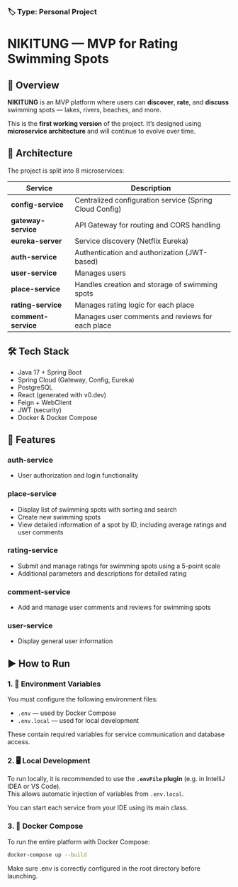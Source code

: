 ### 🏷️ Type: Personal Project

# NIKITUNG — MVP for Rating Swimming Spots

## 📌 Overview

**NIKITUNG** is an MVP platform where users can **discover**, **rate**, and **discuss** swimming spots — lakes, rivers, beaches, and more.

This is the **first working version** of the project. It’s designed using **microservice architecture** and will continue to evolve over time.

## 🧩 Architecture

The project is split into 8 microservices:

| Service            | Description |
|---------------------|-------------|
| **config-service**  | Centralized configuration service (Spring Cloud Config) |
| **gateway-service** | API Gateway for routing and CORS handling |
| **eureka-server**   | Service discovery (Netflix Eureka) |
| **auth-service**    | Authentication and authorization (JWT-based) |
| **user-service**    | Manages users |
| **place-service**   | Handles creation and storage of swimming spots |
| **rating-service**  | Manages rating logic for each place |
| **comment-service** | Manages user comments and reviews for each place |

## 🛠️ Tech Stack

- Java 17 + Spring Boot
- Spring Cloud (Gateway, Config, Eureka)
- PostgreSQL
-  React (generated with v0.dev)
-  Feign + WebClient
-  JWT (security)
-  Docker & Docker Compose

## 🚀 Features

### auth-service
- User authorization and login functionality

### place-service
- Display list of swimming spots with sorting and search
- Create new swimming spots
- View detailed information of a spot by ID, including average ratings and user comments

### rating-service
- Submit and manage ratings for swimming spots using a 5-point scale
- Additional parameters and descriptions for detailed rating

### comment-service
- Add and manage user comments and reviews for swimming spots

### user-service
- Display general user information

## ▶️ How to Run

### 1. 📄 Environment Variables

You must configure the following environment files:

- `.env` — used by Docker Compose
- `.env.local` — used for local development

These contain required variables for service communication and database access.

### 2. 🖥️ Local Development

To run locally, it is recommended to use the **`.envFile` plugin** (e.g. in IntelliJ IDEA or VS Code).  
This allows automatic injection of variables from `.env.local`.

You can start each service from your IDE using its main class.

### 3. 🐳 Docker Compose

To run the entire platform with Docker Compose:

```bash
docker-compose up --build
```

Make sure .env is correctly configured in the root directory before launching.

